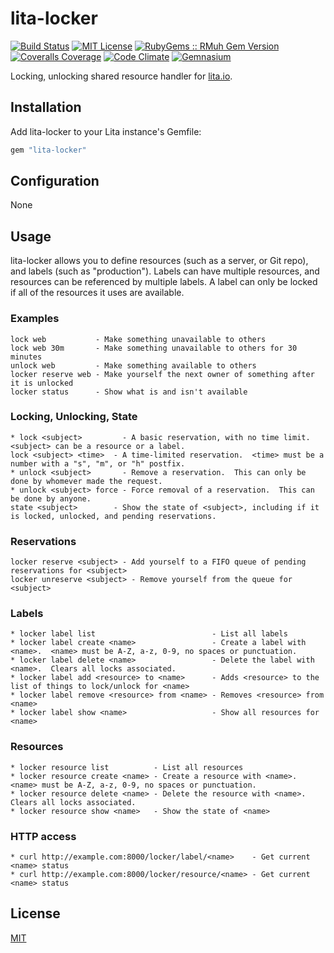 # lita-locker

[![Build Status](https://img.shields.io/travis/esigler/lita-locker/master.svg)](https://travis-ci.org/esigler/lita-locker)
[![MIT License](https://img.shields.io/badge/license-MIT-brightgreen.svg)](https://tldrlegal.com/license/mit-license)
[![RubyGems :: RMuh Gem Version](http://img.shields.io/gem/v/lita-locker.svg)](https://rubygems.org/gems/lita-locker)
[![Coveralls Coverage](https://img.shields.io/coveralls/esigler/lita-locker/master.svg)](https://coveralls.io/r/esigler/lita-locker)
[![Code Climate](https://img.shields.io/codeclimate/github/esigler/lita-locker.svg)](https://codeclimate.com/github/esigler/lita-locker)
[![Gemnasium](https://img.shields.io/gemnasium/esigler/lita-locker.svg)](https://gemnasium.com/esigler/lita-locker)

Locking, unlocking shared resource handler for [lita.io](https://github.com/jimmycuadra/lita).

## Installation

Add lita-locker to your Lita instance's Gemfile:

``` ruby
gem "lita-locker"
```

## Configuration

None

## Usage

lita-locker allows you to define resources (such as a server, or Git repo),
and labels (such as "production").  Labels can have multiple resources, and
resources can be referenced by multiple labels.  A label can only be locked
if all of the resources it uses are available.

### Examples
```
lock web           - Make something unavailable to others
lock web 30m       - Make something unavailable to others for 30 minutes
unlock web         - Make something available to others
locker reserve web - Make yourself the next owner of something after it is unlocked
locker status      - Show what is and isn't available
```

### Locking, Unlocking, State
```
* lock <subject>         - A basic reservation, with no time limit.  <subject> can be a resource or a label.
lock <subject> <time>  - A time-limited reservation.  <time> must be a number with a "s", "m", or "h" postfix.
* unlock <subject>       - Remove a reservation.  This can only be done by whomever made the request.
* unlock <subject> force - Force removal of a reservation.  This can be done by anyone.
state <subject>        - Show the state of <subject>, including if it is locked, unlocked, and pending reservations.
```

### Reservations
```
locker reserve <subject> - Add yourself to a FIFO queue of pending reservations for <subject>
locker unreserve <subject> - Remove yourself from the queue for <subject>
```

### Labels
```
* locker label list                          - List all labels
* locker label create <name>                 - Create a label with <name>.  <name> must be A-Z, a-z, 0-9, no spaces or punctuation.
* locker label delete <name>                 - Delete the label with <name>.  Clears all locks associated.
* locker label add <resource> to <name>      - Adds <resource> to the list of things to lock/unlock for <name>
* locker label remove <resource> from <name> - Removes <resource> from <name>
* locker label show <name>                   - Show all resources for <name>
```

### Resources
```
* locker resource list          - List all resources
* locker resource create <name> - Create a resource with <name>.  <name> must be A-Z, a-z, 0-9, no spaces or punctuation.
* locker resource delete <name> - Delete the resource with <name>.  Clears all locks associated.
* locker resource show <name>   - Show the state of <name>
```

### HTTP access
```
* curl http://example.com:8000/locker/label/<name>    - Get current <name> status
* curl http://example.com:8000/locker/resource/<name> - Get current <name> status
```

## License

[MIT](http://opensource.org/licenses/MIT)
